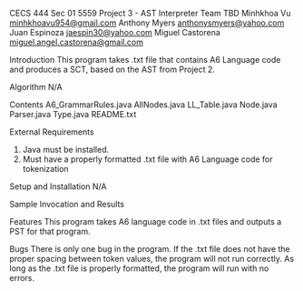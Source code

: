 CECS 444 Sec 01 5559
Project 3 - AST Interpreter
Team TBD
Minhkhoa Vu	minhkhoavu954@gmail.com
Anthony Myers	anthonysmyers@yahoo.com
Juan Espinoza	jaespin30@yahoo.com
Miguel Castorena miguel.angel.castorena@gmail.com

Introduction
This program takes .txt file that contains A6 Language code and produces a SCT, based on the AST from Project 2.

Algorithm
N/A

Contents
A6_GrammarRules.java
AllNodes.java
LL_Table.java
Node.java
Parser.java
Type.java
README.txt

External Requirements
1. Java must be installed.
2. Must have a properly formatted .txt file with A6 Language code for tokenization

Setup and Installation
N/A

Sample Invocation and Results


Features
This program takes A6 language code in .txt files and outputs a PST for that program.

Bugs
There is only one bug in the program. If the .txt file does not have the proper spacing between token values, 
the program will not run correctly. 
As long as the .txt file is properly formatted, the program will run with no errors.

